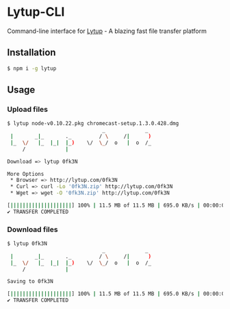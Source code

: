 # Lytup-CLI
Command-line interface for [Lytup](http://lytup.com) - A blazing fast file transfer platform

## Installation
```sh
$ npm i -g lytup
```

## Usage

### Upload files
```sh
$ lytup node-v0.10.22.pkg chromecast-setup.1.3.0.428.dmg 
                               _             _  
 |       _|_       ._         / \     /|      ) 
 |_  \/   |_  |_|  |_)    \/  \_/  o   |  o  /_ 
     /             |                            

Download => lytup 0fk3N

More Options
 * Browser => http://lytup.com/0fk3N
 * Curl => curl -Lo '0fk3N.zip' http://lytup.com/0fk3N
 * Wget => wget -O '0fk3N.zip' http://lytup.com/0fk3N

[||||||||||||||||||||] 100% | 11.5 MB of 11.5 MB | 695.0 KB/s | 00:00:00 ETA
✔ TRANSFER COMPLETED
```

### Download files
```sh
$ lytup 0fk3N
                               _             _  
 |       _|_       ._         / \     /|      ) 
 |_  \/   |_  |_|  |_)    \/  \_/  o   |  o  /_ 
     /             |                            

Saving to 0fk3N

[||||||||||||||||||||] 100% | 11.5 MB of 11.5 MB | 695.0 KB/s | 00:00:00 ETA
✔ TRANSFER COMPLETED
```
